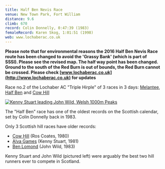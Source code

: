 ```yaml
---
title: Half Ben Nevis Race
venue: New Town Park, Fort William
distance: 9.6
climb: 670
record: Colin Donnelly, 0:47:39 (1983)
femaleRecord: Karen Skog, 1:01:51 (1998)
web: www.lochaberac.co.uk
---
```

**Please note that for environmental reasons the 2016 Half Ben Nevis Race route has been changed to avoid the 'Grassy Bank' (which is part of SSSI). Please see the revised map. The half way point has been changed. Ground to the south of the Red Burn is out of bounds, the Red Burn cannot be crossed. Please check [www.lochaberac.co.uk](http://www.lochaberac.co.uk) for updates**

Race no.2 of the Lochaber AC "Triple Hirple" of 3 races in 3 days: [Melantee](RA-0074), [Half Ben](RA-0075) and [Cow Hill](RA-0076)

[![Kenny Stuart leading John Wild, Welsh 1000m Peaks](http://www.scottishhillracing.co.uk/images/KennyStuart2_tn.jpg)](http://www.scottishhillracing.co.uk/images/KennyStuart2.jpg)

The "Half Ben" race has one of the oldest records on the Scottish calendar, set by Colin Donnelly back in 1983.

Only 3 Scottish hill races have older records:

*   [Cow Hill](RA-0076) (Ros Coates, 1980)
*   [Alva Games](RA-0164) (Kenny Stuart, 1981)
*   [Ben Lomond](RA-0035) (John Wild, 1983)

Kenny Stuart and John Wild (pictured left) were arguably the best two hill runners ever to compete in Scotland.